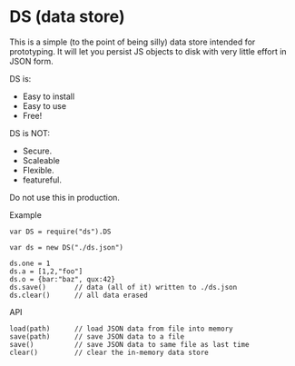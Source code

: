 
# DS (data store)

This is a simple (to the point of being silly) data store intended for prototyping.
It will let you persist JS objects to disk with very little effort in JSON form.

DS is:

* Easy to install
* Easy to use
* Free!

DS is NOT:

* Secure.
* Scaleable
* Flexible.
* featureful.

Do not use this in production.

Example

	var DS = require("ds").DS

	var ds = new DS("./ds.json")

	ds.one = 1
	ds.a = [1,2,"foo"]
	ds.o = {bar:"baz", qux:42}
	ds.save()		// data (all of it) written to ./ds.json
	ds.clear()		// all data erased

API

	load(path)		// load JSON data from file into memory
	save(path)		// save JSON data to a file
	save()			// save JSON data to same file as last time
	clear()			// clear the in-memory data store
	

